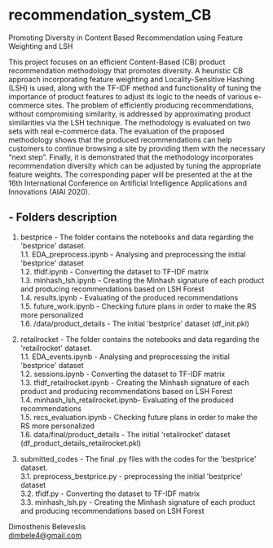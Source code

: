 # recommendation_system_CB
Promoting Diversity in Content Based Recommendation using Feature Weighting and LSH

This project focuses on an efficient Content-Based (CB) product recommendation methodology that promotes diversity. A heuristic CB approach incorporating feature weighting and Locality-Sensitive Hashing (LSH) is used, along with the TF-IDF method and functionality of tuning the importance of product features to adjust its logic to the needs of various e-commerce sites. The problem of efficiently producing recommendations, without compromising similarity, is addressed by approximating product similarities via the LSH technique. The methodology is evaluated on two sets with real e-commerce data. The evaluation of the proposed methodology shows that the produced recommendations can help customers to continue browsing a site by providing them with the necessary “next step”. Finally, it is demonstrated that the methodology incorporates recommendation diversity which can be adjusted by tuning the appropriate feature weights. The corresponding paper will be presented at the at the 16th International Conference on Artificial Intelligence Applications and Innovations (AIAI 2020).

## - Folders description

1) bestprice - The folder contains the notebooks and data regarding the 'bestprice' dataset. <br>
1.1. EDA_preprocess.ipynb - Analysing and preprocessing the initial 'bestprice' dataset <br>
1.2. tfidf.ipynb - Converting the dataset to TF-IDF matrix <br>
1.3. minhash_lsh.ipynb - Creating the Minhash signature of each product and producing recommendations based on LSH Forest <br>
1.4. results.ipynb - Evaluating of the produced recommendations <br>
1.5. future_work.ipynb - Checking future plans in order to make the RS more personalized <br>
1.6. /data/product_details - The initial 'bestprice' dataset (df_init.pkl) 

1) retailrocket - The folder contains the notebooks and data regarding the 'retailrocket' dataset. <br>
1.1. EDA_events.ipynb - Analysing and preprocessing the initial 'bestprice' dataset <br>
1.2. sessions.ipynb - Converting the dataset to TF-IDF matrix <br>
1.3. tfidf_retailrocket.ipynb - Creating the Minhash signature of each product and producing recommendations based on LSH Forest <br>
1.4. minhash_lsh_retailrocket.ipynb- Evaluating of the produced recommendations <br>
1.5. recs_evaluation.ipynb - Checking future plans in order to make the RS more personalized <br>
1.6. data/final/product_details - The initial 'retailrocket' dataset (df_product_details_retailrocket.pkl) 

3) submitted_codes - The final .py files with the codes for the 'bestprice' dataset. <br>
3.1. preprocess_bestprice.py - preprocessing the initial 'bestprice' dataset<br>
3.2. tfidf.py - Converting the dataset to TF-IDF matrix <br>
3.3. minhash_lsh.py - Creating the Minhash signature of each product and producing recommendations based on LSH Forest <br>



Dimosthenis Beleveslis <br>
dimbele4@gmail.com
